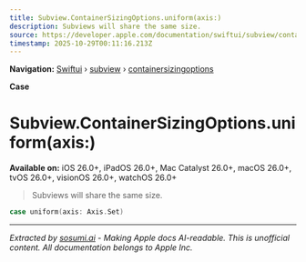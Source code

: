 ```yaml
---
title: Subview.ContainerSizingOptions.uniform(axis:)
description: Subviews will share the same size.
source: https://developer.apple.com/documentation/swiftui/subview/containersizingoptions/uniform(axis:)
timestamp: 2025-10-29T00:11:16.213Z
---
```


**Navigation:** [Swiftui](/documentation/swiftui) › [subview](/documentation/swiftui/subview) › [containersizingoptions](/documentation/swiftui/subview/containersizingoptions)

**Case**

# Subview.ContainerSizingOptions.uniform(axis:)

**Available on:** iOS 26.0+, iPadOS 26.0+, Mac Catalyst 26.0+, macOS 26.0+, tvOS 26.0+, visionOS 26.0+, watchOS 26.0+

> Subviews will share the same size.

```swift
case uniform(axis: Axis.Set)
```

---

*Extracted by [sosumi.ai](https://sosumi.ai) - Making Apple docs AI-readable.*
*This is unofficial content. All documentation belongs to Apple Inc.*
